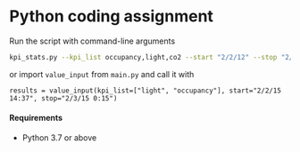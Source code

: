 # Python coding assignment

Run the script with command-line arguments
```bash
kpi_stats.py --kpi_list occupancy,light,co2 --start "2/2/12" --stop "2/3/12"
```
or import  `value_input` from `main.py` and call it with 
```python3
results = value_input(kpi_list=["light", "occupancy"], start="2/2/15 14:37", stop="2/3/15 0:15")
```
#### Requirements 
* Python 3.7 or above
